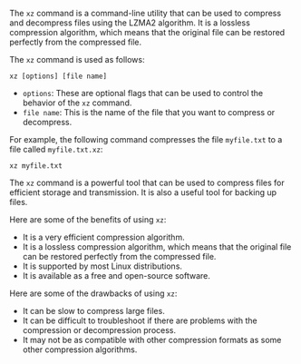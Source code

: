The `xz` command is a command-line utility that can be used to compress and decompress files using the LZMA2 algorithm. It is a lossless compression algorithm, which means that the original file can be restored perfectly from the compressed file.

The `xz` command is used as follows:

```
xz [options] [file name]
```

* `options`: These are optional flags that can be used to control the behavior of the `xz` command.
* `file name`: This is the name of the file that you want to compress or decompress.

For example, the following command compresses the file `myfile.txt` to a file called `myfile.txt.xz`:

```
xz myfile.txt
```

The `xz` command is a powerful tool that can be used to compress files for efficient storage and transmission. It is also a useful tool for backing up files.

Here are some of the benefits of using `xz`:

* It is a very efficient compression algorithm.
* It is a lossless compression algorithm, which means that the original file can be restored perfectly from the compressed file.
* It is supported by most Linux distributions.
* It is available as a free and open-source software.

Here are some of the drawbacks of using `xz`:

* It can be slow to compress large files.
* It can be difficult to troubleshoot if there are problems with the compression or decompression process.
* It may not be as compatible with other compression formats as some other compression algorithms.

